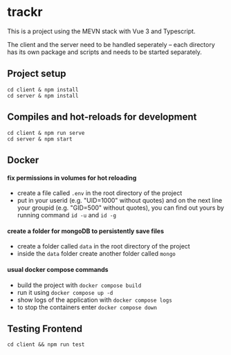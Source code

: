 # trackr

This is a project using the MEVN stack with Vue 3 and Typescript.

The client and the server need to be handled seperately – each directory has its own package and scripts and needs to be started separately.


## Project setup
```
cd client & npm install
cd server & npm install
```

## Compiles and hot-reloads for development
```
cd client & npm run serve
cd server & npm start
```

## Docker

#### fix permissions in volumes for hot reloading 
- create a file called `.env` in the root directory of the project
- put in your userid (e.g. "UID=1000" without quotes) and on the next line your groupid (e.g. "GID=500" without quotes), you can find out yours by running command `id -u` and `id -g`

#### create a folder for mongoDB to persistently save files 
- create a folder called `data` in the root directory of the project 
- inside the `data` folder create another folder called `mongo`

#### usual docker compose commands
- build the project with `docker compose build`
- run it using `docker compose up -d`
- show logs of the application with `docker compose logs` 
- to stop the containers enter `docker compose down`



## Testing Frontend

```
cd client && npm run test
```

